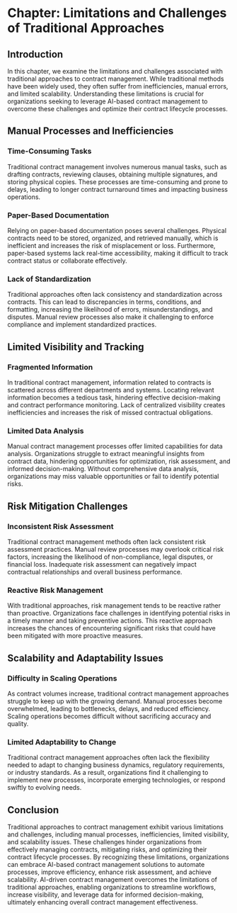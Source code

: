 Chapter: Limitations and Challenges of Traditional Approaches
=============================================================

Introduction
------------

In this chapter, we examine the limitations and challenges associated with traditional approaches to contract management. While traditional methods have been widely used, they often suffer from inefficiencies, manual errors, and limited scalability. Understanding these limitations is crucial for organizations seeking to leverage AI-based contract management to overcome these challenges and optimize their contract lifecycle processes.

Manual Processes and Inefficiencies
-----------------------------------

### Time-Consuming Tasks

Traditional contract management involves numerous manual tasks, such as drafting contracts, reviewing clauses, obtaining multiple signatures, and storing physical copies. These processes are time-consuming and prone to delays, leading to longer contract turnaround times and impacting business operations.

### Paper-Based Documentation

Relying on paper-based documentation poses several challenges. Physical contracts need to be stored, organized, and retrieved manually, which is inefficient and increases the risk of misplacement or loss. Furthermore, paper-based systems lack real-time accessibility, making it difficult to track contract status or collaborate effectively.

### Lack of Standardization

Traditional approaches often lack consistency and standardization across contracts. This can lead to discrepancies in terms, conditions, and formatting, increasing the likelihood of errors, misunderstandings, and disputes. Manual review processes also make it challenging to enforce compliance and implement standardized practices.

Limited Visibility and Tracking
-------------------------------

### Fragmented Information

In traditional contract management, information related to contracts is scattered across different departments and systems. Locating relevant information becomes a tedious task, hindering effective decision-making and contract performance monitoring. Lack of centralized visibility creates inefficiencies and increases the risk of missed contractual obligations.

### Limited Data Analysis

Manual contract management processes offer limited capabilities for data analysis. Organizations struggle to extract meaningful insights from contract data, hindering opportunities for optimization, risk assessment, and informed decision-making. Without comprehensive data analysis, organizations may miss valuable opportunities or fail to identify potential risks.

Risk Mitigation Challenges
--------------------------

### Inconsistent Risk Assessment

Traditional contract management methods often lack consistent risk assessment practices. Manual review processes may overlook critical risk factors, increasing the likelihood of non-compliance, legal disputes, or financial loss. Inadequate risk assessment can negatively impact contractual relationships and overall business performance.

### Reactive Risk Management

With traditional approaches, risk management tends to be reactive rather than proactive. Organizations face challenges in identifying potential risks in a timely manner and taking preventive actions. This reactive approach increases the chances of encountering significant risks that could have been mitigated with more proactive measures.

Scalability and Adaptability Issues
-----------------------------------

### Difficulty in Scaling Operations

As contract volumes increase, traditional contract management approaches struggle to keep up with the growing demand. Manual processes become overwhelmed, leading to bottlenecks, delays, and reduced efficiency. Scaling operations becomes difficult without sacrificing accuracy and quality.

### Limited Adaptability to Change

Traditional contract management approaches often lack the flexibility needed to adapt to changing business dynamics, regulatory requirements, or industry standards. As a result, organizations find it challenging to implement new processes, incorporate emerging technologies, or respond swiftly to evolving needs.

Conclusion
----------

Traditional approaches to contract management exhibit various limitations and challenges, including manual processes, inefficiencies, limited visibility, and scalability issues. These challenges hinder organizations from effectively managing contracts, mitigating risks, and optimizing their contract lifecycle processes. By recognizing these limitations, organizations can embrace AI-based contract management solutions to automate processes, improve efficiency, enhance risk assessment, and achieve scalability. AI-driven contract management overcomes the limitations of traditional approaches, enabling organizations to streamline workflows, increase visibility, and leverage data for informed decision-making, ultimately enhancing overall contract management effectiveness.

